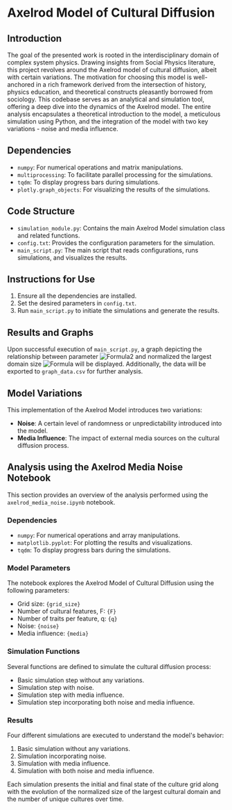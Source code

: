 # Axelrod Model of Cultural Diffusion

## Introduction
The goal of the presented work is rooted in the interdisciplinary domain of complex system physics. Drawing insights from Social Physics literature, this project revolves around the Axelrod model of cultural diffusion, albeit with certain variations. The motivation for choosing this model is well-anchored in a rich framework derived from the intersection of history, physics education, and theoretical constructs pleasantly borrowed from sociology. This codebase serves as an analytical and simulation tool, offering a deep dive into the dynamics of the Axelrod model. The entire analysis encapsulates a theoretical introduction to the model, a meticulous simulation using Python, and the integration of the model with two key variations - noise and media influence.

## Dependencies
- `numpy`: For numerical operations and matrix manipulations.
- `multiprocessing`: To facilitate parallel processing for the simulations.
- `tqdm`: To display progress bars during simulations.
- `plotly.graph_objects`: For visualizing the results of the simulations.

## Code Structure
- `simulation_module.py`: Contains the main Axelrod Model simulation class and related functions.
- `config.txt`: Provides the configuration parameters for the simulation.
- `main_script.py`: The main script that reads configurations, runs simulations, and visualizes the results.

## Instructions for Use
1. Ensure all the dependencies are installed.
2. Set the desired parameters in `config.txt`.
3. Run `main_script.py` to initiate the simulations and generate the results.

## Results and Graphs
Upon successful execution of `main_script.py`, a graph depicting the relationship between parameter ![Formula2](https://latex.codecogs.com/svg.image?q) and normalized the largest domain size
![Formula](https://latex.codecogs.com/svg.image?%5Cfrac%7BS_%7Bmax%7D%7D%7BL%5E2%7D)
 will be displayed. Additionally, the data will be exported to `graph_data.csv` for further analysis.

## Model Variations
This implementation of the Axelrod Model introduces two variations:
- **Noise**: A certain level of randomness or unpredictability introduced into the model.
- **Media Influence**: The impact of external media sources on the cultural diffusion process.

## Analysis using the Axelrod Media Noise Notebook

This section provides an overview of the analysis performed using the `axelrod_media_noise.ipynb` notebook.

### Dependencies
- `numpy`: For numerical operations and array manipulations.
- `matplotlib.pyplot`: For plotting the results and visualizations.
- `tqdm`: To display progress bars during the simulations.

### Model Parameters
The notebook explores the Axelrod Model of Cultural Diffusion using the following parameters:
- Grid size: `{grid_size}`
- Number of cultural features, F: `{F}`
- Number of traits per feature, q: `{q}`
- Noise: `{noise}`
- Media influence: `{media}`

### Simulation Functions
Several functions are defined to simulate the cultural diffusion process:
- Basic simulation step without any variations.
- Simulation step with noise.
- Simulation step with media influence.
- Simulation step incorporating both noise and media influence.

### Results
Four different simulations are executed to understand the model's behavior:
1. Basic simulation without any variations.
2. Simulation incorporating noise.
3. Simulation with media influence.
4. Simulation with both noise and media influence.

Each simulation presents the initial and final state of the culture grid along with the evolution of the normalized size of the largest cultural domain and the number of unique cultures over time.

